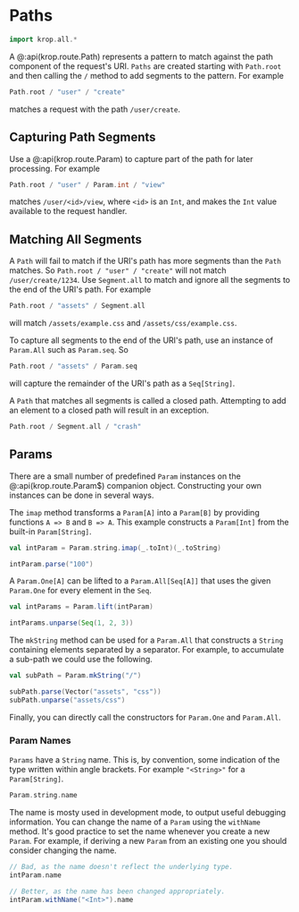 # Paths

```scala mdoc:invisible
import krop.all.*
```

A @:api(krop.route.Path) represents a pattern to match against the path
component of the request's URI. `Paths` are created starting with `Path.root`
and then calling the `/` method to add segments to the pattern. For example

```scala mdoc:silent
Path.root / "user" / "create"
```

matches a request with the path `/user/create`.


## Capturing Path Segments

Use a @:api(krop.route.Param) to capture part of the path for later processing.
For example

```scala mdoc:silent
Path.root / "user" / Param.int / "view"
```

matches `/user/<id>/view`, where `<id>` is an `Int`, and makes the `Int`
value available to the request handler.


## Matching All Segments

A `Path` will fail to match if the URI's path has more segments than the
`Path` matches. So `Path.root / "user" / "create"` will not match
`/user/create/1234`. Use `Segment.all` to match and ignore all the segments
to the end of the URI's path. For example

```scala mdoc:silent
Path.root / "assets" / Segment.all
```

will match `/assets/example.css` and `/assets/css/example.css`.

To capture all segments to the end of the URI's path, use an instance of
`Param.All` such as `Param.seq`. So

```scala mdoc:silent
Path.root / "assets" / Param.seq
```

will capture the remainder of the URI's path as a `Seq[String]`.

A `Path` that matches all segments is called a closed path. Attempting to add an
element to a closed path will result in an exception.

```scala mdoc:crash
Path.root / Segment.all / "crash"
```


## Params

There are a small number of predefined `Param` instances on the
@:api(krop.route.Param$) companion object. Constructing your own instances can
be done in several ways.

The `imap` method transforms a `Param[A]` into a `Param[B]` by providing
functions `A => B` and `B => A`. This example constructs a `Param[Int]` from the
built-in `Param[String]`.

```scala mdoc:silent
val intParam = Param.string.imap(_.toInt)(_.toString)
```
```scala mdoc
intParam.parse("100")
```

A `Param.One[A]` can be lifted to a `Param.All[Seq[A]]` that uses the given
`Param.One` for every element in the `Seq`.

```scala mdoc:silent
val intParams = Param.lift(intParam)
```
```scala mdoc
intParams.unparse(Seq(1, 2, 3))
```

The `mkString` method can be used for a `Param.All` that constructs a `String`
containing elements separated by a separator. For example, to accumulate a
sub-path we could use the following.

```scala mdoc:silent
val subPath = Param.mkString("/")
```
```scala mdoc
subPath.parse(Vector("assets", "css"))
subPath.unparse("assets/css")
```

Finally, you can directly call the constructors for `Param.One` and `Param.All`.


### Param Names

`Params` have a `String` name. This is, by convention, some indication of the type written within angle brackets. For example `"<String>"` for a `Param[String]`.

```scala mdoc
Param.string.name
```

The name is mosty used in development mode, to output useful debugging information. You can change the name of a `Param` using the `withName` method. It's good practice to set the name whenever you create a new `Param`. For example, if deriving a new `Param` from an existing one you should consider changing the name.

```scala mdoc
// Bad, as the name doesn't reflect the underlying type.
intParam.name

// Better, as the name has been changed appropriately.
intParam.withName("<Int>").name
```
